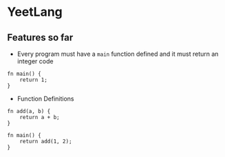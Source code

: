 # YeetLang

## Features so far
- Every program must have a `main` function defined and it must return an integer code
```
fn main() {
    return 1;
}
```

- Function Definitions
```
fn add(a, b) {
    return a + b;
}

fn main() {
    return add(1, 2);
}
```